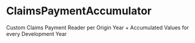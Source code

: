 # ClaimsPaymentAccumulator
Custom Claims Payment Reader per Origin Year + Accumulated Values for every Development Year

